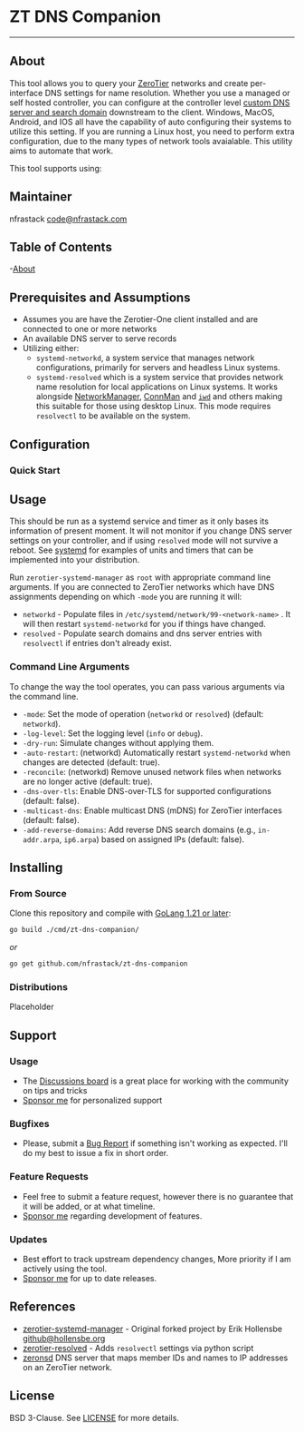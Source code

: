 # ZT DNS Companion

* * *

## About

This tool allows you to query your [ZeroTier](https://zerotier.com) networks and create per-interface DNS settings for name resolution. Whether you use a managed or self hosted controller, you can configure at the controller level [custom DNS server and search domain](https://docs.zerotier.com/dns-management) downstream to the client. Windows, MacOS, Android, and IOS all have the capability of auto configuring their systems to utilize this setting. If you are running a Linux host, you need to perform extra configuration, due to the many types of network tools avaialable. This utility aims to automate that work.

This tool supports using:

## Maintainer

nfrastack <code@nfrastack.com>

## Table of Contents

-[About](#about)

## Prerequisites and Assumptions

* Assumes you are have the Zerotier-One client installed and are connected to one or more networks
* An available DNS server to serve records
* Utilizing either:
  * `systemd-networkd`, a system service that manages network configurations, primarily for servers and headless Linux systems.
  * `systemd-resolved` which is a system service that provides network name resolution for local applications on Linux systems. It works alongside [NetworkManager](https://wiki.archlinux.org/title/NetworkManager#systemd-resolved), [ConnMan](https://wiki.archlinux.org/title/ConnMan#Using_systemd-resolved) and [`iwd`](https://wiki.archlinux.org/title/Iwd#Select_DNS_manager) and others making this suitable for those using desktop Linux. This mode requires `resolvectl` to be available on the system.

## Configuration

### Quick Start

## Usage

This should be run as a systemd service and timer as it only bases its information of present moment. It will not monitor if you change DNS server settings on your controller, and if using `resolved` mode will not survive a reboot. See [systemd](systemd) for examples of units and timers that can be implemented into your distribution.

Run `zerotier-systemd-manager` as `root` with appropriate command line arguments. If you are connected to ZeroTier networks which have DNS assignments depending on which `-mode` you are running it will:

* `networkd` - Populate files in `/etc/systemd/network/99-<network-name>` . It will then restart `systemd-networkd` for you if things have changed.
* `resolved` - Populate search domains and dns server entries with `resolvectl` if entries don't already exist.

### Command Line Arguments

To change the way the tool operates, you can pass various arguments via the command line.

* `-mode`: Set the mode of operation (`networkd` or `resolved`) (default: `networkd`).
* `-log-level`: Set the logging level (`info` or `debug`).
* `-dry-run`: Simulate changes without applying them.
* `-auto-restart`: (networkd) Automatically restart `systemd-networkd` when changes are detected (default: true).
* `-reconcile`: (networkd) Remove unused network files when networks are no longer active (default: true).
* `-dns-over-tls`: Enable DNS-over-TLS for supported configurations (default: false).
* `-multicast-dns`: Enable multicast DNS (mDNS) for ZeroTier interfaces (default: false).
* `-add-reverse-domains`: Add reverse DNS search domains (e.g., `in-addr.arpa`, `ip6.arpa`) based on assigned IPs (default: false).

## Installing

### From Source

Clone this repository and compile with [GoLang 1.21 or later](https://golang.org):

```bash
go build ./cmd/zt-dns-companion/
```

_or_

```bash
go get github.com/nfrastack/zt-dns-companion
```

### Distributions

Placeholder

## Support

### Usage

* The [Discussions board](../../discussions) is a great place for working with the community on tips and tricks
* [Sponsor me](https://tiredofit.ca/sponsor) for personalized support

### Bugfixes

* Please, submit a [Bug Report](issues/new) if something isn't working as expected. I'll do my best to issue a fix in short order.

### Feature Requests

* Feel free to submit a feature request, however there is no guarantee that it will be added, or at what timeline.
* [Sponsor me](https://tiredofit.ca/sponsor) regarding development of features.

### Updates

* Best effort to track upstream dependency changes, More priority if I am actively using the tool.
* [Sponsor me](https://tiredofit.ca/sponsor) for up to date releases.

## References

* [zerotier-systemd-manager](https://github.com/zerotier/zerotier-systemd-manager) - Original forked project by Erik Hollensbe <github@hollensbe.org>
* [zerotier-resolved](https://github.com/twisteroidambassador/zerotier-resolved) - Adds `resolvectl` settings via python script
* [zeronsd](https://github.com/zerotier/zeronsd) DNS server that maps member IDs and names to IP addresses on an ZeroTier network.

## License

BSD 3-Clause. See [LICENSE](LICENSE) for more details.
